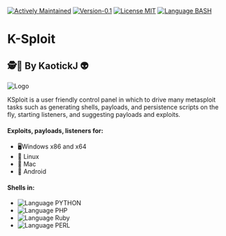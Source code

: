 [![Actively Maintained](https://img.shields.io/badge/Maintenance%20Level-Actively%20Maintained-green.svg)](https://gist.github.com/cheerfulstoic/d107229326a01ff0f333a1d3476e068d) [![Version-0.1](https://img.shields.io/badge/Version-0.1-green)](https://img.shields.io/badge/Version-0.1-green) [![License MIT](https://img.shields.io/badge/License-MIT-blue)](https://github.com/kaotickj/DigEm/blob/main/LICENSE) [![Language BASH](https://img.shields.io/badge/Language-BASH-red)](https://www.gnu.org/software/bash/)
# K-Sploit
## 🕵🔎 By KaotickJ 👽 

![Logo](https://kdgwebsolutions.com/assets/img/ksploit2-0.png)

KSploit is a user friendly control panel in which to drive many metasploit tasks such as generating shells, payloads, and persistence scripts on the fly, starting listeners, and suggesting payloads and exploits.
#### Exploits, payloads, listeners for:
* 🖥Windows x86 and x64
* 🐧 Linux
* 🍎 Mac
* 🤖 Android
 
#### Shells in:
* ![Language PYTHON](https://img.shields.io/badge/Python-red)
* ![Language PHP](https://img.shields.io/badge/PHP%208-red)
* ![Language Ruby](https://img.shields.io/badge/Ruby-red)
* ![Language PERL](https://img.shields.io/badge/Perl-red)
 


 